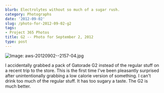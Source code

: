 ```yaml
---
blurb: Electrolytes without so much of a sugar rush.
category: Photographs
date: '2012-09-02'
slug: /photo-for-2012-09-02-g2
tags:
- Project 365 Photos
title: G2 -- Photo for September 2, 2012
type: post
---
```



![Image: aws-20120902--2157-04.jpg](/aws-20120902--2157-04.jpg)

I accidentally grabbed a pack of Gatorade G2 instead of the regular stuff on a recent trip to the store. This is the first time I've been pleasantly surprised after unintentionally grabbing a low calorie version of something. I can't drink too much of the regular stuff. It has too sugary a taste. The G2 is much better.